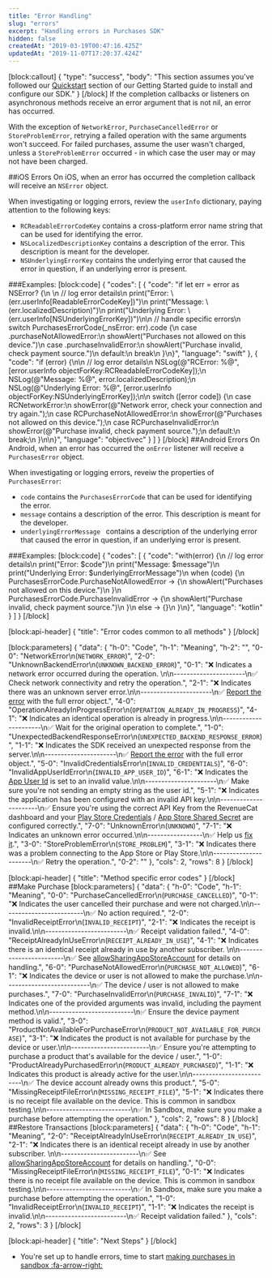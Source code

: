 ```yaml
---
title: "Error Handling"
slug: "errors"
excerpt: "Handling errors in Purchases SDK"
hidden: false
createdAt: "2019-03-19T00:47:16.425Z"
updatedAt: "2019-11-07T17:20:37.424Z"
---
```

[block:callout]
{
  "type": "success",
  "body": "This section assumes you've followed our [Quickstart](doc:getting-started-1) section of our Getting Started guide to install and configure our SDK."
}
[/block]
If the completion callbacks or listeners on asynchronous methods receive an error argument that is not nil, an error has occurred. 

With the exception of `NetworkError`, `PurchaseCancelledError` or `StoreProblemError`, retrying a failed operation with the same arguments won't succeed. For failed purchases, assume the user wasn't charged, unless a `StoreProblemError` occurred - in which case the user may or may not have been charged.

##iOS Errors
On iOS, when an error has occurred the completion callback will receive an `NSError` object. 

When investigating or logging errors, review the `userInfo` dictionary, paying attention to the following keys: 
- `RCReadableErrorCodeKey` contains a cross-platform error name string that can be used for identifying the error. 
- `NSLocalizedDescriptionKey` contains a description of the error. This description is meant for the developer. 
- `NSUnderlyingErrorKey` contains the underlying error that caused the error in question, if an underlying error is present.

###Examples:
[block:code]
{
  "codes": [
    {
      "code": "if let err = error as NSError? {\n                \n    // log error details\n    print(\"Error: \\(err.userInfo[ReadableErrorCodeKey])\")\n    print(\"Message: \\(err.localizedDescription)\")\n    print(\"Underlying Error: \\(err.userInfo[NSUnderlyingErrorKey])\")\n\n    // handle specific errors\n    switch PurchasesErrorCode(_nsError: err).code {\n    case .purchaseNotAllowedError:\n        showAlert(\"Purchases not allowed on this device.\")\n    case .purchaseInvalidError:\n        showAlert(\"Purchase invalid, check payment source.\")\n    default:\n        break\n    }\n}",
      "language": "swift"
    },
    {
      "code": "if (error) {\n\n    // log error details\n    NSLog(@\"RCError: %@\", [error.userInfo objectForKey:RCReadableErrorCodeKey]);\n    NSLog(@\"Message: %@\", error.localizedDescription);\n    NSLog(@\"Underlying Error: %@\", [error.userInfo objectForKey:NSUnderlyingErrorKey]);\n\n    switch ([error code]) {\n        case RCNetworkError:\n            showError(@\"Network error, check your connection and try again.\");\n        case RCPurchaseNotAllowedError:\n            showError(@\"Purchases not allowed on this device.\");\n        case RCPurchaseInvalidError:\n            showError(@\"Purchase invalid, check payment source.\");\n        default:\n            break;\n    }\n\n}",
      "language": "objectivec"
    }
  ]
}
[/block]
##Android Errors
On Android, when an error has occurred the `onError` listener will receive a `PurchasesError` object.

When investigating or logging errors, reveiw the properties of `PurchasesError`:
- `code` contains the `PurchasesErrorCode` that can be used for identifying the error.
- `message` contains a description of the error. This description is meant for the developer.
- `underlyingErrorMessage ` contains a description of the underlying error that caused the error in question, if an underlying error is present.

###Examples:
[block:code]
{
  "codes": [
    {
      "code": "with(error) {\n    // log error details\n    print(\"Error: $code\")\n    print(\"Message: $message\")\n    print(\"Underlying Error: $underlyingErrorMessage\")\n    when (code) {\n        PurchasesErrorCode.PurchaseNotAllowedError -> {\n            showAlert(\"Purchases not allowed on this device.\")\n        }\n        PurchasesErrorCode.PurchaseInvalidError -> {\n            showAlert(\"Purchase invalid, check payment source.\")\n        }\n        else -> {}\n    }\n}",
      "language": "kotlin"
    }
  ]
}
[/block]

[block:api-header]
{
  "title": "Error codes common to all methods"
}
[/block]

[block:parameters]
{
  "data": {
    "h-0": "Code",
    "h-1": "Meaning",
    "h-2": "",
    "0-0": "NetworkError\n(`NETWORK_ERROR`)",
    "2-0": "UnknownBackendError\n(`UNKNOWN_BACKEND_ERROR`)",
    "0-1": "❌ Indicates a network error occurred during the operation.  \n\n----------------------\n✅ Check network connectivity and retry the operation.",
    "2-1": "❌ Indicates there was an unknown server error.\n\n----------------------\n✅ [Report the error](https://www.revenuecat.com/support) with the full error object.",
    "4-0": "OperationAlreadyInProgressError\n(`OPERATION_ALREADY_IN_PROGRESS`)",
    "4-1": "❌ Indicates an identical operation is already in progress.\n\n----------------------\n✅ Wait for the original operation to complete.",
    "1-0": "UnexpectedBackendResponseError\n(`UNEXPECTED_BACKEND_RESPONSE_ERROR`)",
    "1-1": "❌ Indicates the SDK received an unexpected response from the server.\n\n----------------------\n✅ [Report the error](https://www.revenuecat.com/support) with the full error object.",
    "5-0": "InvalidCredentialsError\n(`INVALID_CREDENTIALS`)",
    "6-0": "InvalidAppUserIdError\n(`INVALID_APP_USER_ID`)",
    "6-1": "❌ Indicates the [App User Id](doc:user-ids) is set to an invalid value.\n\n----------------------\n✅ Make sure you're not sending an empty string as the user id.",
    "5-1": "❌ Indicates the application has been configured with an invalid API key.\n\n----------------------\n✅ Ensure you're using the correct API Key from the RevenueCat dashboard and your [Play Store Credentials](https://docs.revenuecat.com/docs/creating-play-service-credentials) / [App Store Shared Secret](https://docs.revenuecat.com/docs/itunesconnect-app-specific-shared-secret) are configured correctly.",
    "7-0": "UnknownError\n(`UNKNOWN`)",
    "7-1": "❌ Indicates an unknown error occurred.\n\n-----------------\n✅ Help us [fix it](https://www.revenuecat.com/jobs/).",
    "3-0": "StoreProblemError\n(`STORE_PROBLEM`)",
    "3-1": "❌ Indicates there was a problem connecting to the App Store or Play Store.\n\n----------------------\n✅ Retry the operation.",
    "0-2": ""
  },
  "cols": 2,
  "rows": 8
}
[/block]

[block:api-header]
{
  "title": "Method specific error codes"
}
[/block]
##Make Purchase
[block:parameters]
{
  "data": {
    "h-0": "Code",
    "h-1": "Meaning",
    "0-0": "PurchaseCancelledError\n(`PURCHASE_CANCELLED`)",
    "0-1": "❌ Indicates the user cancelled their purchase and were not charged.\n\n-------------------------\n✅ No action required.",
    "2-0": "InvalidReceiptError\n(`INVALID_RECEIPT`)",
    "2-1": "❌ Indicates the receipt is invalid.\n\n-------------------------\n✅ Receipt validation failed.",
    "4-0": "ReceiptAlreadyInUseError\n(`RECEIPT_ALREADY_IN_USE`)",
    "4-1": "❌ Indicates there is an identical receipt already in use by another subscriber. \n\n------------------------\n✅ See [allowSharingAppStoreAccount](doc:user-ids#section-sharing-subscriptions-across-store-accounts) for details on handling.",
    "6-0": "PurchaseNotAllowedError\n(`PURCHASE_NOT_ALLOWED`)",
    "6-1": "❌ Indicates the device or user is not allowed to make the purchase.\n\n--------------------------\n✅ The device / user is not allowed to make purchases.",
    "7-0": "PurchaseInvalidError\n(`PURCHASE_INVALID`)",
    "7-1": "❌ Indicates one of the provided arguments was invalid, including the payment method.\n\n--------------------------\n✅ Ensure the device payment method is valid.",
    "3-0": "ProductNotAvailableForPurchaseError\n(`PRODUCT_NOT_AVAILABLE_FOR_PURCHASE`)",
    "3-1": "❌ Indicates the product is not available for purchase by the device or user.\n\n------------------------\n✅ Ensure you're attempting to purchase a product that's available for the device / user.",
    "1-0": "ProductAlreadyPurchasedError\n(`PRODUCT_ALREADY_PURCHASED`)",
    "1-1": "❌ Indicates this product is already active for the user.\n\n-------------------------\n✅ The device account already owns this product.",
    "5-0": "MissingReceiptFileError\n(`MISSING_RECEIPT_FILE`)",
    "5-1": "❌ Indicates there is no receipt file available on the device. This is common in sandbox testing.\n\n--------------------------\n✅ In Sandbox, make sure you make a purchase before attempting the operation."
  },
  "cols": 2,
  "rows": 8
}
[/block]
##Restore Transactions
[block:parameters]
{
  "data": {
    "h-0": "Code",
    "h-1": "Meaning",
    "2-0": "ReceiptAlreadyInUseError\n(`RECEIPT_ALREADY_IN_USE`)",
    "2-1": "❌ Indicates there is an identical receipt already in use by another subscriber. \n\n------------------------\n✅ See [allowSharingAppStoreAccount](doc:user-ids#section-sharing-subscriptions-across-store-accounts) for details on handling.",
    "0-0": "MissingReceiptFileError\n(`MISSING_RECEIPT_FILE`)",
    "0-1": "❌ Indicates there is no receipt file available on the device. This is common in sandbox testing.\n\n--------------------------\n✅ In Sandbox, make sure you make a purchase before attempting the operation.",
    "1-0": "InvalidReceiptError\n(`INVALID_RECEIPT`)",
    "1-1": "❌ Indicates the receipt is invalid.\n\n-------------------------\n✅ Receipt validation failed."
  },
  "cols": 2,
  "rows": 3
}
[/block]

[block:api-header]
{
  "title": "Next Steps"
}
[/block]
* You're set up to handle errors, time to start [making purchases in sandbox :fa-arrow-right:](doc:sandbox)